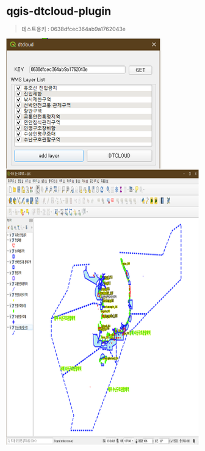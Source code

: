 # qgis-dtcloud-plugin
> 테스트용키 : 0638dfcec364ab9a1762043e

<img src="./sc001.png" width="403px" height="342px" />
<img src="./sc002.png" width="1280px" height="720px" />
